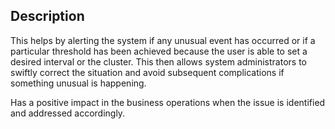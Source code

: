 ## Description

This helps by alerting the system if any unusual event has occurred or if a particular threshold has been achieved because the user is able to set a desired interval or the cluster. This then allows system administrators to swiftly correct the situation and avoid subsequent complications if something unusual is happening.

Has a positive impact in the business operations when the issue is identified and addressed accordingly.